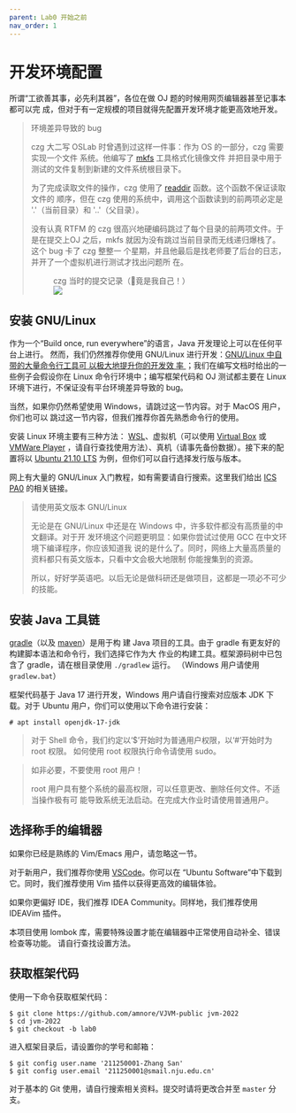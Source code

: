 ```yaml
---
parent: Lab0 开始之前
nav_order: 1
---
```


# 开发环境配置

所谓“工欲善其事，必先利其器”，各位在做 OJ 题的时候用网页编辑器甚至记事本都可以完
成，但对于有一定规模的项目就得先配置开发环境才能更高效地开发。

> 环境差异导致的 bug
>
> czg 大二写 OSLab 时曾遇到过这样一件事：作为 OS 的一部分，czg 需要实现一个文件
> 系统。他编写了 [mkfs](https://linux.die.net/man/8/mkfs) 工具格式化镜像文件
> 并把目录中用于测试的文件复制到新建的文件系统根目录下。
>
> 为了完成读取文件的操作，czg 使用了
> [readdir](https://linux.die.net/man/3/readdir) 函数。这个函数不保证读取文件的
> 顺序，但在 czg 使用的系统中，调用这个函数读到的前两项必定是 '.'（当前目录）和
> '..'（父目录）。
>
> 没有认真 RTFM 的 czg 很高兴地硬编码跳过了每个目录的前两项文件。于是在提交上OJ
> 之后，mkfs 就因为没有跳过当前目录而无线递归爆栈了。这个 bug 卡了 czg 整整一
> 个星期，并且他最后是找老师要了后台的日志，并开了一个虚拟机进行测试才找出问题所
> 在。
>
> <figure>
>   <figcaption>czg 当时的提交记录（🤡竟是我自己！）</figcaption>
>   <img src="{{ site.baseurl }}{% link assets/oslab3.jpg %}" />
> </figure>

## 安装 GNU/Linux

作为一个“Build once, run everywhere”的语言，Java 开发理论上可以在任何平台上进行。
然而，我们仍然推荐你使用 GNU/Linux 进行开发：[GNU/Linux 中自带的大量命令行工具可
以极大地提升你的开发效
率
](https://nju-projectn.github.io/ics-pa-gitbook/ics2021/0.5.html#why-gnulinux-and-how-to)
；我们在编写文档时给出的一些例子会假设你在 Linux 命令行环境中；编写框架代码和 OJ
测试都主要在 Linux 环境下进行，不保证没有平台环境差异导致的 bug。

当然，如果你仍然希望使用 Windows，请跳过这一节内容。对于 MacOS 用户，你们也可以
跳过这一节内容，但我们推荐你首先熟悉命令行的使用。

安装 Linux 环境主要有三种方法：
[WSL](https://docs.microsoft.com/en-us/windows/wsl/install)、虚拟机（可以使用
[Virtual Box](https://www.virtualbox.org/) 或 [VMWare
Player](https://www.vmware.com/products/workstation-player/workstation-player-evaluation.html)
，请自行查找使用方法）、真机（请事先备份数据）。接下来的配置将以 [Ubuntu 21.10
LTS](https://ubuntu.com/download/desktop) 为例，但你们可以自行选择发行版与版本。

网上有大量的 GNU/Linux 入门教程，如有需要请自行搜索。这里我们给出 [ICS
PA0](https://nju-projectn.github.io/ics-pa-gitbook/ics2021/PA0.html) 的相关链接。

> 请使用英文版本 GNU/Linux
>
> 无论是在 GNU/Linux 中还是在 Windows 中，许多软件都没有高质量的中文翻译。对于开
> 发环境这个问题更明显：如果你尝试过使用 GCC 在中文环境下编译程序，你应该知道我
> 说的是什么了。同时，网络上大量高质量的资料都只有英文版本，只看中文会极大地限制
> 你能搜集到的资源。
>
> 所以，好好学英语吧。以后无论是做科研还是做项目，这都是一项必不可少的技能。

## 安装 Java 工具链

[gradle](https://gradle.org/)（以及 [maven](https://maven.apache.org/)）是用于构
建 Java 项目的工具。由于 gradle 有更友好的构建脚本语法和命令行，我们选择它作为大
作业的构建工具。框架源码树中已包含了 gradle，请在根目录使用 `./gradlew` 运行。
（Windows 用户请使用 `gradlew.bat`）

框架代码基于 Java 17 进行开发，Windows 用户请自行搜索对应版本 JDK 下载。对于
Ubuntu 用户，你们可以使用以下命令进行安装：

```
# apt install openjdk-17-jdk
```

> 对于 Shell 命令，我们约定以‘$’开始时为普通用户权限，以‘#’开始时为 root 权限。
> 如何使用 root 权限执行命令请使用 sudo。

> 如非必要，不要使用 root 用户！
>
> root 用户具有整个系统的最高权限，可以任意更改、删除任何文件。不适当操作极有可
> 能导致系统无法启动。在完成大作业时请使用普通用户。

## 选择称手的编辑器

如果你已经是熟练的 Vim/Emacs 用户，请忽略这一节。

对于新用户，我们推荐你使用 [VSCode](https://code.visualstudio.com/)。你可以在
“Ubuntu Software”中下载到它。同时，我们推荐使用 Vim 插件以获得更高效的编辑体验。

如果你更偏好 IDE，我们推荐 IDEA Community。同样地，我们推荐使用 IDEAVim 插件。

本项目使用 lombok 库，需要特殊设置才能在编辑器中正常使用自动补全、错误检查等功能。
请自行查找设置方法。

## 获取框架代码

使用一下命令获取框架代码：

```
$ git clone https://github.com/amnore/VJVM-public jvm-2022
$ cd jvm-2022
$ git checkout -b lab0
```

进入框架目录后，请设置你的学号和邮箱：

```
$ git config user.name '211250001-Zhang San'
$ git config user.email '211250001@smail.nju.edu.cn'
```

对于基本的 Git 使用，请自行搜索相关资料。提交时请将更改合并至 `master` 分支。
